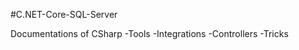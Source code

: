 #C.NET-Core-SQL-Server

Documentations of CSharp 
      -Tools
      -Integrations
      -Controllers
      -Tricks
      
